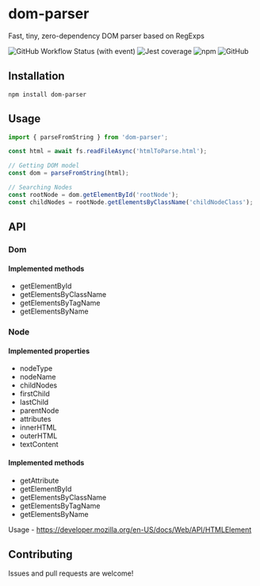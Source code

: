 # dom-parser

Fast, tiny, zero-dependency DOM parser based on RegExps

![GitHub Workflow Status (with event)](https://img.shields.io/github/actions/workflow/status/ershov-konst/dom-parser/bump-build-release.yml)
![Jest coverage](./badges/coverage-jest%20coverage.svg)
![npm](https://img.shields.io/npm/dw/dom-parser)
![GitHub](https://img.shields.io/github/license/ershov-konst/dom-parser)


## Installation

    npm install dom-parser

## Usage
```typescript
import { parseFromString } from 'dom-parser';

const html = await fs.readFileAsync('htmlToParse.html');

// Getting DOM model
const dom = parseFromString(html);

// Searching Nodes
const rootNode = dom.getElementById('rootNode');
const childNodes = rootNode.getElementsByClassName('childNodeClass');

```

## API

### Dom

#### Implemented methods

* getElementById
* getElementsByClassName
* getElementsByTagName
* getElementsByName

### Node

#### Implemented properties

* nodeType
* nodeName
* childNodes
* firstChild
* lastChild
* parentNode
* attributes
* innerHTML
* outerHTML
* textContent

#### Implemented methods

* getAttribute
* getElementById
* getElementsByClassName
* getElementsByTagName
* getElementsByName

Usage - https://developer.mozilla.org/en-US/docs/Web/API/HTMLElement


## Contributing

Issues and pull requests are welcome!
